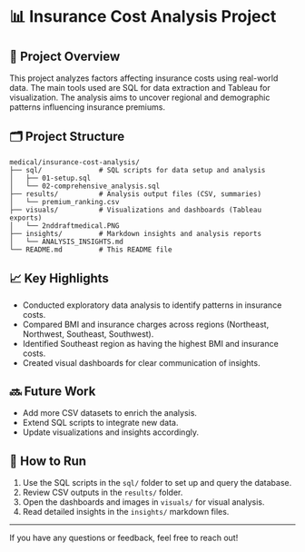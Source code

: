 # 📊 Insurance Cost Analysis Project

## 🎯 Project Overview
This project analyzes factors affecting insurance costs using real-world data. The main tools used are SQL for data extraction and Tableau for visualization. The analysis aims to uncover regional and demographic patterns influencing insurance premiums.

## 🗂️ Project Structure
```
medical/insurance-cost-analysis/
├── sql/              # SQL scripts for data setup and analysis
│   ├── 01-setup.sql
│   └── 02-comprehensive_analysis.sql
├── results/          # Analysis output files (CSV, summaries)
│   └── premium_ranking.csv
├── visuals/          # Visualizations and dashboards (Tableau exports)
│   └── 2nddraftmedical.PNG
├── insights/         # Markdown insights and analysis reports
│   └── ANALYSIS_INSIGHTS.md
└── README.md         # This README file
```

## 📈 Key Highlights
- Conducted exploratory data analysis to identify patterns in insurance costs.
- Compared BMI and insurance charges across regions (Northeast, Northwest, Southeast, Southwest).
- Identified Southeast region as having the highest BMI and insurance costs.
- Created visual dashboards for clear communication of insights.

## 🔜 Future Work
- Add more CSV datasets to enrich the analysis.
- Extend SQL scripts to integrate new data.
- Update visualizations and insights accordingly.

## 📂 How to Run
1. Use the SQL scripts in the `sql/` folder to set up and query the database.
2. Review CSV outputs in the `results/` folder.
3. Open the dashboards and images in `visuals/` for visual analysis.
4. Read detailed insights in the `insights/` markdown files.

---

If you have any questions or feedback, feel free to reach out!
